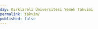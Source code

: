```yaml
---
day: Kırklareli Üniversitesi Yemek Takvimi
permalink: takvim/
published: false
---
```


<script src="https://code.jquery.com/jquery-1.11.3.js"></script>

<style>
body, html {
	height: 100%;
	width: 100%;
	padding: 0;
	margin: 0;
}

.container-lg {
	max-width: unset !important;
}

table#table {
    border-collapse: collapse;
	width: 100%;
}

tbody#tbody {
    border-collapse: collapse;
    border: 1px solid;
}
tr:last-child {
	min-width: 22vw !important;
}

th {
    border: 1px solid;
	height: 48px;
    text-align: left;
    padding: 1%;
}

td {
    border: 1px solid;
	height: 48px;
    min-width: 20vw;
    text-align: left;
    padding: 1%;
    white-space: nowrap;
}

tr:nth-child(2n+1) {
    background: #0003;
}
</style>

<div id="today"></div>
<div id="table_container">
	<table id="table">
		<tbody id="tbody">
		</tbody>
	</table>
</div>

<script>
	$("div h1:first-child").html("<a href='https://github.com/berkantkz/KLU_Yemek/'>KLU Yemek Takvimi</a><a href='https://github.com/berkantkz' style='float: right; font-size: 15pt;'>berkantkz</a>");
	
	var date = new Date();
	var month = date.getMonth() + 1;
	var day = date.getDate();
	var today = month + "-" + day;
	var date;
	var content;
	
	$.getJSON("https://berkantkz.github.io/KLU_Yemek/list.json",function(item) {
		var asset = item[0];
		var content = '';
		content+='<tr>'
		content+='<th>Tarih</th>'
		content+='<th>Menu</th>'
		content+='</tr>'
		$.each(item, function(key, val) {
			var date = val.date.replace('00:00:00','') + ' ' + val.day;
			content+='<tr>'
			content+='<td>' + date + '</td>'
			content+='<td>' + val.content + '</td>'
			content+='</tr>'
			if (val.date.replace("2018-","").replace(" 00:00:00","").replace("-0","-") == today.replace("-0","")) {
				date = val.date.replace(" 00:00:00","") + " " + val.day;
				content = val.content;
			}
		});
		document.getElementById("tbody").innerHTML =  content;
		$('#today').html("<h3>Bugün: " + date + "</h3><h3>" + content + "</h3><br>");
	});
</script>
